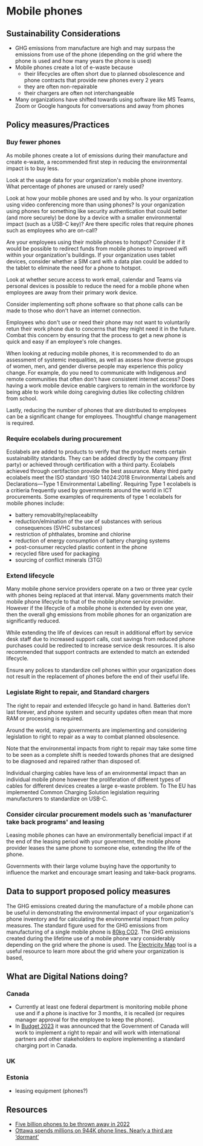 # Mobile phones
## Sustainability Considerations
- GHG emissions from manufacture are high and may surpass the emissions from use of the phone (depending on the grid where the phone is used and how many years the phone is used)
- Mobile phones create a lot of e-waste because
    - their lifecycles are often short due to planned obsolescence and phone contracts that provide new phones every 2 years
    - they are often non-repairable
    - their chargers are often not interchangeable  
- Many organizations have shifted towards using software like MS Teams, Zoom or Google hangouts for conversations and away from phones



## Policy measures/Practices

### Buy fewer phones
As mobile phones create a lot of emissions during their manufacture and create e-waste, a recommended first step in reducing the environmental impact is to buy less. 

Look at the usage data for your organization's mobile phone inventory.
What percentage of phones are unused or rarely used? 

Look at how your mobile phones are used and by who. 
Is your organization using video conferencing more than using phones? 
Is your organization using phones for something like security authentication that could better (and more securely) be done by a device with a smaller environmental impact (such as a USB-C key)? 
Are there specific roles that require phones such as employees who are on-call?

Are your employees using their mobile phones to hotspot? 
Consider if it would be possible to redirect funds from mobile phones to improved wifi within your organization's buildings. 
If your organization uses tablet devices, consider whether a SIM card with a data plan could be added to the tablet to eliminate the need for a phone to hotspot.

Look at whether secure access to work email, calendar and Teams via personal devices is possible to reduce the need for a mobile phone when employees are away from their primary work device.

Consider implementing soft phone software so that phone calls can be made to those who don't have an internet connection.

Employees who don't use or need their phone may not want to voluntarily retun their work phone due to concerns that they might need it in the future. 
Combat this concern by ensuring that the process to get a new phone is quick and easy if an employee's role changes.

When looking at reducing mobile phones, it is recommended to do an assessment of systemic inequalities, as well as assess how diverse groups of women, men, and gender diverse people may experience this policy change. 
For example, do you need to communicate with Indigenous and remote communities that often don't have consistent internet access? 
Does having a work mobile device enable cargivers to remain in the workforce by being able to work while doing caregiving duties like collecting children from school.

Lastly, reducing the number of phones that are distributed to employees can be a significant change for employees. 
Thoughtful change management is required.

### Require ecolabels during procurement
Ecolabels are added to products to verify that the product meets certain sustainability standards.
They can be added directly by the company (first party) or achieved through certification with a third party.
Ecolabels achieved through certifaction provide the best assurance.
Many third party ecolabels meet the ISO standard 'ISO 14024:2018 Environmental Labels and Declarations—Type 1 Environmental Labelling'.
Requiring Type 1 ecolabels is a critieria frequently used by governments around the world in ICT procurements.
Some examples of requirements of type 1 ecolabels for mobile phones include:
- battery removablity/replaceabilty
- reduction/elmination of the use of substances with serious consequences (SVHC substances)
- restriction of phthalates, bromine and chlorine
- reduction of energy consumption of battery charging systems
- post-consumer recycled plastic content in the phone
- recycled fibre used for packaging
- sourcing of conflict minerals (3TG)

### Extend lifecycle
Many mobile phone service providers operate on a two or three year cycle with phones being replaced at that interval.
Many governments match their mobile phone lifecycle to that of the mobile phone service provider.
However if the lifecycle of a mobile phone is extended by even one year, then the overall ghg emissions from mobile phones for an organization are significantly reduced.

While extending the life of devices can result in additional effort by service desk staff due to increased support calls, cost savings from reduced phone purchases could be redirected to increase service desk resources. It is also recommended that support contracts are extended to match an extended lifecycle.

Ensure any polices to standardize cell phones within your organization does not result in the replacement of phones before the end of their useful life.

### Legislate Right to repair, and Standard chargers
The right to repair and extended lifecycle go hand in hand. Batteries don't last forever, and phone system and security updates often mean that more RAM or processing is required.

Around the world, many governments are implementing and considering legislation to right to repair as a way to combat planned obsolesence. 

Note that the environmental impacts from right to repair may take some time to be seen as a complete shift is needed towards phones that are designed to be diagnosed and repaired rather than disposed of. 

Individual charging cables have less of an environmental impact than an individual mobile phone however the proliferation of different types of cables for different devices creates a large e-waste problem. To The EU has implemented Common Charging Solution legislation requiring manufacturers to standardize on USB-C.  

### Consider circular procurement models such as 'manufacturer take back programs' and leasing
Leasing mobile phones can have an environmentally beneficial impact if at the end of the leasing period with your government, the mobile phone provider leases the same phone to someone else, extending the life of the phone. 

Governments with their large volume buying have the opportunity to influence the market and encourage smart leasing and take-back programs. 

## Data to support proposed policy measures
The GHG emissions created during the manufacture of a mobile phone can be useful in demonstrating the environmental impact of your organization's phone inventory and for calculating the environmental impact from policy measures.
The standard figure used for the GHG emissions from manufacturing of a single mobile phone is [80kg CO2](https://8billiontrees.com/carbon-offsets-credits/carbon-footprint-of-iphone/).
The GHG emissions created during the lifetime use of a mobile phone vary considerably depending on the grid where the phone is used. 
The [Electricity Map](https://app.electricitymaps.com/map) tool is a useful resource to learn more about the grid where your organization is based, 

## What are Digital Nations doing?
### Canada
- Currently at least one federal department is monitoring mobile phone use and if a phone is inactive for 3 months, it is recalled (or requires manager approval for the employee to keep the phone).
- In [Budget 2023](https://www.budget.canada.ca/2023/report-rapport/chap1-en.html#a2) it was announced that the Government of Canada will work to implement a right to repair and will work with international partners and other stakeholders to explore implementing a standard charging port in Canada.

### UK

### Estonia
- leasing equipment (phones?)

## Resources
- [Five billion phones to be thrown away in 2022](https://www.bbc.com/news/science-environment-63245150)
- [Ottawa spends millions on 944K phone lines. Nearly a third are ‘dormant’](https://globalnews.ca/news/9595669/canada-federal-spending-dormant-phone-lines/)
